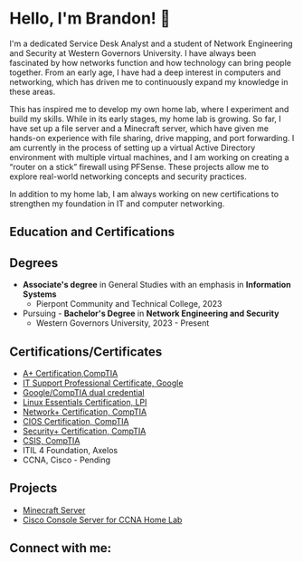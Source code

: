 # Hello, I'm Brandon! 👋


I'm a dedicated Service Desk Analyst and a student of Network Engineering and Security at Western Governors University. I have always been fascinated by how networks function and how technology can bring people together. From an early age, I have had a deep interest in computers and networking, which has driven me to continuously expand my knowledge in these areas.  

This has inspired me to develop my own home lab, where I experiment and build my skills. While in its early stages, my home lab is growing. So far, I have set up a file server and a Minecraft server, which have given me hands-on experience with file sharing, drive mapping, and port forwarding. I am currently in the process of setting up a virtual Active Directory environment with multiple virtual machines, and I am working on creating a “router on a stick” firewall using PFSense. These projects allow me to explore real-world networking concepts and security practices. 

In addition to my home lab, I am always working on new certifications to strengthen my foundation in IT and computer networking. 

 

Education and Certifications 
----------------------------
Degrees
-------
- **Associate's degree** in General Studies with an emphasis in **Information Systems** 
   - Pierpont Community and Technical College, 2023
- Pursuing - **Bachelor's Degree** in **Network Engineering and Security**
   - Western Governors University, 2023 - Present
     
Certifications/Certificates
---------------------------
- [A+ Certification,CompTIA](https://www.credly.com/badges/2b998ce6-1f24-48b4-9483-ce84131d5e70/public_url)
- [IT Support Professional Certificate, Google](https://www.credly.com/badges/a4a39704-7eee-476d-b004-7b7f598e98b0/public_url)
- [Google/CompTIA dual credential](https://www.credly.com/badges/eb33ff00-c1e0-4e53-8616-21443e412b04/public_url)
- [Linux Essentials Certification, LPI](https://cs.lpi.org/caf/Xamman/certification/verify/LPI000628635/2lbmfv9r94)
- [Network+ Certification, CompTIA](https://www.credly.com/badges/2532fddb-a1db-4e69-b97d-81ee1d2a07f8/public_url)
- [CIOS Certification, CompTIA](https://www.credly.com/badges/d96dc0ef-85eb-4c46-b559-de2f1d59d17f/public_url)
- [Security+ Certification, CompTIA](https://www.credly.com/badges/a681f4a2-1ed5-4946-bedb-497c0ac5b2a1/public_url)
- [CSIS, CompTIA](https://www.credly.com/badges/4a3fe585-463a-4215-9b3e-c31e6f308d9b/public_url)
- ITIL 4 Foundation, Axelos
- CCNA, Cisco - Pending
  
Projects
--------
- [Minecraft Server](https://github.com/btdowner/Minecraft-Server)
- [Cisco Console Server for CCNA Home Lab](https://github.com/btdowner/Cisco-Console-Server-for-CCNA-Home-Lab)



Connect with me:
----------------
